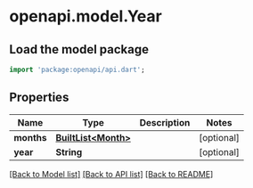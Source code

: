 # openapi.model.Year

## Load the model package
```dart
import 'package:openapi/api.dart';
```

## Properties
Name | Type | Description | Notes
------------ | ------------- | ------------- | -------------
**months** | [**BuiltList&lt;Month&gt;**](Month.md) |  | [optional] 
**year** | **String** |  | [optional] 

[[Back to Model list]](../README.md#documentation-for-models) [[Back to API list]](../README.md#documentation-for-api-endpoints) [[Back to README]](../README.md)


